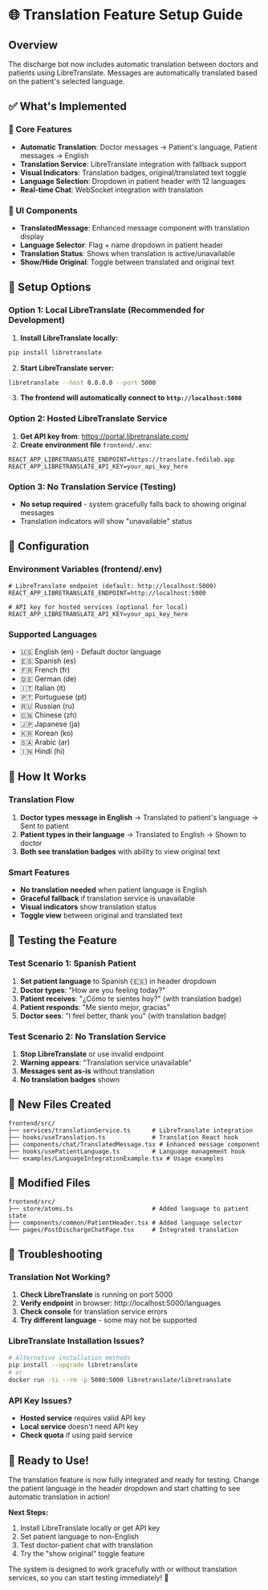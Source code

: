 # 🌐 Translation Feature Setup Guide

## Overview

The discharge bot now includes automatic translation between doctors and patients using LibreTranslate. Messages are automatically translated based on the patient's selected language.

## ✅ What's Implemented

### 🔧 Core Features
- **Automatic Translation**: Doctor messages → Patient's language, Patient messages → English
- **Translation Service**: LibreTranslate integration with fallback support
- **Visual Indicators**: Translation badges, original/translated text toggle
- **Language Selection**: Dropdown in patient header with 12 languages
- **Real-time Chat**: WebSocket integration with translation

### 🎨 UI Components
- **TranslatedMessage**: Enhanced message component with translation display
- **Language Selector**: Flag + name dropdown in patient header
- **Translation Status**: Shows when translation is active/unavailable
- **Show/Hide Original**: Toggle between translated and original text

## 🚀 Setup Options

### Option 1: Local LibreTranslate (Recommended for Development)

1. **Install LibreTranslate locally:**
```bash
pip install libretranslate
```

2. **Start LibreTranslate server:**
```bash
libretranslate --host 0.0.0.0 --port 5000
```

3. **The frontend will automatically connect to `http://localhost:5000`**

### Option 2: Hosted LibreTranslate Service

1. **Get API key from**: https://portal.libretranslate.com/
2. **Create environment file** `frontend/.env`:
```env
REACT_APP_LIBRETRANSLATE_ENDPOINT=https://translate.fedilab.app
REACT_APP_LIBRETRANSLATE_API_KEY=your_api_key_here
```

### Option 3: No Translation Service (Testing)

- **No setup required** - system gracefully falls back to showing original messages
- Translation indicators will show "unavailable" status

## 🔧 Configuration

### Environment Variables (frontend/.env)
```env
# LibreTranslate endpoint (default: http://localhost:5000)
REACT_APP_LIBRETRANSLATE_ENDPOINT=http://localhost:5000

# API key for hosted services (optional for local)
REACT_APP_LIBRETRANSLATE_API_KEY=your_api_key_here
```

### Supported Languages
- 🇺🇸 English (en) - Default doctor language
- 🇪🇸 Spanish (es)
- 🇫🇷 French (fr)
- 🇩🇪 German (de)
- 🇮🇹 Italian (it)
- 🇵🇹 Portuguese (pt)
- 🇷🇺 Russian (ru)
- 🇨🇳 Chinese (zh)
- 🇯🇵 Japanese (ja)
- 🇰🇷 Korean (ko)
- 🇸🇦 Arabic (ar)
- 🇮🇳 Hindi (hi)

## 🎯 How It Works

### Translation Flow
1. **Doctor types message in English** → Translated to patient's language → Sent to patient
2. **Patient types in their language** → Translated to English → Shown to doctor
3. **Both see translation badges** with ability to view original text

### Smart Features
- **No translation needed** when patient language is English
- **Graceful fallback** if translation service is unavailable
- **Visual indicators** show translation status
- **Toggle view** between original and translated text

## 🧪 Testing the Feature

### Test Scenario 1: Spanish Patient
1. **Set patient language** to Spanish (🇪🇸) in header dropdown
2. **Doctor types**: "How are you feeling today?"
3. **Patient receives**: "¿Cómo te sientes hoy?" (with translation badge)
4. **Patient responds**: "Me siento mejor, gracias"
5. **Doctor sees**: "I feel better, thank you" (with translation badge)

### Test Scenario 2: No Translation Service
1. **Stop LibreTranslate** or use invalid endpoint
2. **Warning appears**: "Translation service unavailable"
3. **Messages sent as-is** without translation
4. **No translation badges** shown

## 📁 New Files Created

```
frontend/src/
├── services/translationService.ts      # LibreTranslate integration
├── hooks/useTranslation.ts             # Translation React hook
├── components/chat/TranslatedMessage.tsx # Enhanced message component
├── hooks/usePatientLanguage.ts         # Language management hook
└── examples/LanguageIntegrationExample.tsx # Usage examples
```

## 🔧 Modified Files

```
frontend/src/
├── store/atoms.ts                      # Added language to patient state
├── components/common/PatientHeader.tsx # Added language selector
└── pages/PostDischargeChatPage.tsx     # Integrated translation
```

## 🚨 Troubleshooting

### Translation Not Working?
1. **Check LibreTranslate** is running on port 5000
2. **Verify endpoint** in browser: http://localhost:5000/languages
3. **Check console** for translation service errors
4. **Try different language** - some may not be supported

### LibreTranslate Installation Issues?
```bash
# Alternative installation methods
pip install --upgrade libretranslate
# or
docker run -ti --rm -p 5000:5000 libretranslate/libretranslate
```

### API Key Issues?
- **Hosted service** requires valid API key
- **Local service** doesn't need API key
- **Check quota** if using paid service

## 🎉 Ready to Use!

The translation feature is now fully integrated and ready for testing. Change the patient language in the header dropdown and start chatting to see automatic translation in action!

**Next Steps:**
1. Install LibreTranslate locally or get API key
2. Set patient language to non-English
3. Test doctor-patient chat with translation
4. Try the "show original" toggle feature

The system is designed to work gracefully with or without translation services, so you can start testing immediately! 🚀